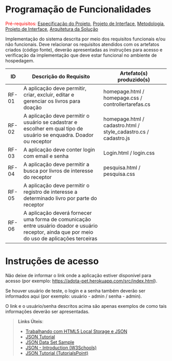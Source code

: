 # Programação de Funcionalidades

<span style="color:red">Pré-requisitos: <a href="2-Especificação do Projeto.md"> Especificação do Projeto</a></span>, <a href="3-Projeto de Interface.md"> Projeto de Interface</a>, <a href="4-Metodologia.md"> Metodologia</a>, <a href="3-Projeto de Interface.md"> Projeto de Interface</a>, <a href="5-Arquitetura da Solução.md"> Arquitetura da Solução</a>

Implementação do sistema descrita por meio dos requisitos funcionais e/ou não funcionais. Deve relacionar os requisitos atendidos com os artefatos criados (código fonte), deverão apresentadas as instruções para acesso e verificação da implementação que deve estar funcional no ambiente de hospedagem.

|ID      | Descrição do Requisito | Artefato(s) produzido(s) |
| ------ | ---------------------- | ------------------------ | 
| RF-01  |  A aplicação deve permitir, criar, excluir, editar e gerenciar os livros para doação  | homepage.html / homepage.css / controllertarefas.cs |  
| RF-02  | A aplicação deve permitir o usuário se cadastrar e escolher em qual tipo de usuário se enquadra. Doador ou receptor  | homepage.html / cadastro.html / style_cadastro.cs / cadastro.js|
| RF-03  |  A aplicação deve conter login com email e senha  |  Login.html / login.css |
| RF-04  |  A aplicação deve permitir a busca por livros de interesse do receptor | pesquisa.html / pesquisa.css |
| RF-05  |  A aplicação deve permitir o registro de interesse a determinado livro por parte do receptor  |
| RF-06  |  A aplicação deverá fornecer uma forma de comunicação entre usuário doador e usuário receptor, ainda que por meio do uso de aplicações terceiras  |

# Instruções de acesso

Não deixe de informar o link onde a aplicação estiver disponível para acesso (por exemplo: https://adota-pet.herokuapp.com/src/index.html).

Se houver usuário de teste, o login e a senha também deverão ser informados aqui (por exemplo: usuário - admin / senha - admin).

O link e o usuário/senha descritos acima são apenas exemplos de como tais informações deverão ser apresentadas.

> **Links Úteis**:
>
> - [Trabalhando com HTML5 Local Storage e JSON](https://www.devmedia.com.br/trabalhando-com-html5-local-storage-e-json/29045)
> - [JSON Tutorial](https://www.w3resource.com/JSON)
> - [JSON Data Set Sample](https://opensource.adobe.com/Spry/samples/data_region/JSONDataSetSample.html)
> - [JSON - Introduction (W3Schools)](https://www.w3schools.com/js/js_json_intro.asp)
> - [JSON Tutorial (TutorialsPoint)](https://www.tutorialspoint.com/json/index.htm)
